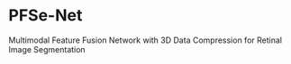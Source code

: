 # PFSe-Net
Multimodal Feature Fusion Network with 3D Data Compression for Retinal Image Segmentation
